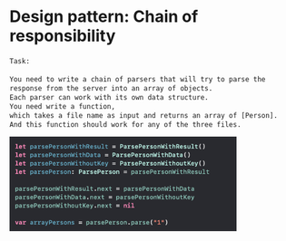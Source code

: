 # Design pattern: Chain of responsibility
```
Task:

You need to write a chain of parsers that will try to parse the response from the server into an array of objects.
Each parser can work with its own data structure. 
You need write a function,
which takes a file name as input and returns an array of [Person].
And this function should work for any of the three files.

```

<img src="https://github.com/odnaks/DesignPatterns/blob/master/ChainOfParse/screens/1.png" width="400">


